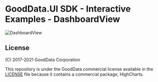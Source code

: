 # GoodData.UI SDK - Interactive Examples - DashboardView

![DashboardView](/assets/example-localhost-dashboardview.png)

## License

(C) 2017-2021 GoodData Corporation

This repository is under the GoodData commercial license available in the [LICENSE](LICENSE) file because it contains a commercial package, HighCharts.
